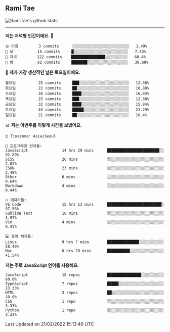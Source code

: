 ## Rami Tae

![RamiTae's github stats](https://github-readme-stats.vercel.app/api?username=RamiTae&show_icons=true&theme=tokyonight)

---
<!--START_SECTION:waka-->
**저는 저녁형 인간이에요. 🦉** 

```text
🌞 아침         3 commits      ░░░░░░░░░░░░░░░░░░░░░░░░░   1.49% 
🌆 낮　         15 commits     █░░░░░░░░░░░░░░░░░░░░░░░░   7.43% 
🌃 저녁         122 commits    ███████████████░░░░░░░░░░   60.4% 
🌙 밤　         62 commits     ███████░░░░░░░░░░░░░░░░░░   30.69%

```
📅 **제가 가장 생산적인 날은 토요일이에요.** 

```text
월요일          25 commits     ███░░░░░░░░░░░░░░░░░░░░░░   12.38% 
화요일          22 commits     ██░░░░░░░░░░░░░░░░░░░░░░░   10.89% 
수요일          34 commits     ████░░░░░░░░░░░░░░░░░░░░░   16.83% 
목요일          25 commits     ███░░░░░░░░░░░░░░░░░░░░░░   12.38% 
금요일          32 commits     ████░░░░░░░░░░░░░░░░░░░░░   15.84% 
토요일          43 commits     █████░░░░░░░░░░░░░░░░░░░░   21.29% 
일요일          21 commits     ██░░░░░░░░░░░░░░░░░░░░░░░   10.4%

```


📊 **저는 이번주를 이렇게 시간을 보냈어요.** 

```text
⌚︎ Timezone: Asia/Seoul

💬 프로그래밍 언어들: 
JavaScript               14 hrs 29 mins      ███████████████████████░░   92.89% 
SCSS                     26 mins             ░░░░░░░░░░░░░░░░░░░░░░░░░   2.82% 
JSON                     23 mins             ░░░░░░░░░░░░░░░░░░░░░░░░░   2.48% 
Other                    6 mins              ░░░░░░░░░░░░░░░░░░░░░░░░░   0.64% 
Markdown                 4 mins              ░░░░░░░░░░░░░░░░░░░░░░░░░   0.44%

🔥 에디터들: 
VS Code                  15 hrs 13 mins      ████████████████████████░   97.58% 
Sublime Text             18 mins             ░░░░░░░░░░░░░░░░░░░░░░░░░   1.97% 
Vim                      4 mins              ░░░░░░░░░░░░░░░░░░░░░░░░░   0.45%

💻 운영 체제들: 
Linux                    9 hrs 7 mins        ██████████████░░░░░░░░░░░   58.46% 
Mac                      6 hrs 28 mins       ██████████░░░░░░░░░░░░░░░   41.54%

```

**저는 주로 JavaScript 언어를 사용해요.** 

```text
JavaScript               18 repos            ███████████████░░░░░░░░░░   60.0% 
TypeScript               7 repos             █████░░░░░░░░░░░░░░░░░░░░   23.33% 
HTML                     3 repos             ██░░░░░░░░░░░░░░░░░░░░░░░   10.0% 
CSS                      1 repo              ░░░░░░░░░░░░░░░░░░░░░░░░░   3.33% 
Python                   1 repo              ░░░░░░░░░░░░░░░░░░░░░░░░░   3.33%

```



 Last Updated on 21/02/2022 15:13:49 UTC
<!--END_SECTION:waka-->
